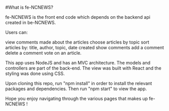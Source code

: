 #What is fe-NCNEWS?

fe-NCNEWS is the front end code which depends on the backend api created in be-NCNEWS.

Users can:

view comments made about the articles
choose articles by topic
sort articles by: title, author, topic, date created
show comments
add a comment
delete a comment
vote on an article.

This app uses NodeJS and has an MVC architecture. The models and controllers are part of the back-end. The view was built with React and the styling was done using CSS.

Upon cloning this repo, run "npm install" in order to install the relevant packages and dependencies. Then run "npm start" to view the app.

Hope you enjoy navigating through the various pages that makes up fe-NCNEWS ! 
